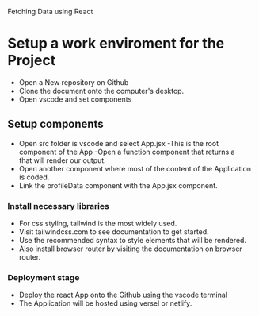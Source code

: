 
Fetching Data using React
# Setup a work enviroment for the Project
 - Open a New repository on Github
 - Clone the document onto the computer's desktop.
 - Open vscode and set components

## Setup components
- Open src folder is vscode and select App.jsx
-This is the root component of the App
-Open a function component that returns a <div> that will render our output.
- Open another component where most of the content of the Application is coded.
- Link the profileData component with the App.jsx component.

### Install necessary libraries
- For css styling, tailwind is the most widely used.
- Visit tailwindcss.com to see documentation to get started.
- Use the recommended syntax to style elements that will be rendered.
- Also install browser router by visiting the documentation on browser router.

### Deployment  stage
- Deploy the react App onto the Github using the vscode terminal
- The Application will be hosted using versel or netlify.

